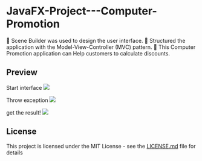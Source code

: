 # JavaFX-Project---Computer-Promotion
	Scene Builder was used to design the user interface.
	Structured the application with the Model-View-Controller (MVC) pattern.
	This Computer Promotion application can Help customers to calculate discounts.

## Preview
Start interface
![](https://raw.github.com/mdPics/start_interface.jpg)

Throw exception
![](https://raw.github.com/mdPics/throw_exception.png)


get the result!
![](https://raw.github.com/mdPics/result.png)


## License

This project is licensed under the MIT License - see the [LICENSE.md](LICENSE.md) file for details



